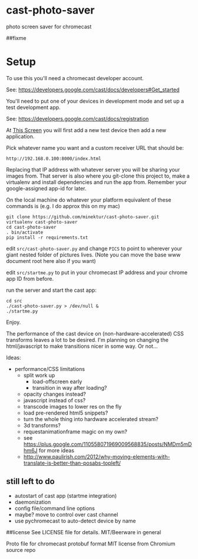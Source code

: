 cast-photo-saver
================

photo screen saver for chromecast


##fixme

# Setup
To use this you'll need a chromecast developer account.


See: <https://developers.google.com/cast/docs/developers#Get_started>

You'll need to put one of your devices in development mode and set up a test development app.

See: <https://developers.google.com/cast/docs/registration>


At [This Screen](https://cast.google.com/publish/#/overview)  you will first add a new test device then add a new application.

Pick whatever name you want and a custom receiver URL that should be:

`http://192.168.0.100:8000/index.html`

Replacing that IP address with whatever server you will be sharing your images from.  That server is also where you git-clone this project to, make a virtualenv and install dependencies and run the app from. Remember your google-assigned app-id for later.


On the local machine do whatever your platform equivalent of these commands is (e.g. I do approx this on my mac)

    git clone https://github.com/minektur/cast-photo-saver.git
    virtualenv cast-photo-saver
    cd cast-photo-saver
    . bin/activate
    pip install -r requirements.txt

edit `src/cast-photo-saver.py` and change `PICS` to point to wherever your giant nested folder of pictures lives.
(Note you can move the base www document root here also if you want)


edit `src/startme.py` to put in your chromecast IP address and your chrome app ID from before.


run the server and start the cast app:

    cd src
    ./cast-photo-saver.py > /dev/null &
    ./startme.py

Enjoy.



The performance of the cast device on (non-hardware-accelerated) CSS transforms leaves a lot to be desired.  I'm planning on
changing the html/javascript to make transitions nicer in some way.  Or not... 



Ideas:

* performance/CSS limitations
  * split work up
    - load-offscreen early
    - transition in way after loading?
  * opacity changes instead?
  * javascript instead of css?
  * transcode images to lower res on the fly
  * load pre-rendered html5 snippets?
  * turn the whole thing into hardware accelerated stream?
  * 3d transforms?
  * requestanimationframe magic on my own?
  * see <https://plus.google.com/110558071969009568835/posts/NMDm5mDhm6J> for more ideas
  * <http://www.paulirish.com/2012/why-moving-elements-with-translate-is-better-than-posabs-topleft/>

  

## still left to do 
  * autostart of cast app (startme integration)
  * daemonization
  * config file/command line options
  * maybe? move to control over cast channel
  * use pychromecast to auto-detect device by name

##license
See LICENSE file for details.  MIT/Beerware in general

Proto file for chromecast protobuf format MIT license from Chromium source repo
